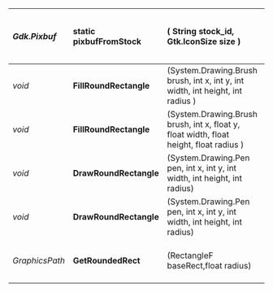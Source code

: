 | _Gdk.Pixbuf_ | static **pixbufFromStock** | ( String stock\_id, Gtk.IconSize size ) | returns a Gdk.Pixbuf from a stock string |
|:-------------|:---------------------------|:----------------------------------------|:-----------------------------------------|
| _void_ | **FillRoundRectangle** | (System.Drawing.Brush brush, int x, int y, int width, int height, int radius ) | fills a round rectangle |
| _void_ | **FillRoundRectangle** | (System.Drawing.Brush brush, int x, float y, float width, float height, float radius ) | fills a Rounded Rectangle with floats |
| _void_ | **DrawRoundRectangle** | (System.Drawing.Pen pen, int x, int y, int width, int height, int radius) | draws a round rectangle |
| _void_ | **DrawRoundRectangle** | (System.Drawing.Pen pen, int x, int y, int width, int height, int radius) | draws a round rectangle with floats |
| _GraphicsPath_ | **GetRoundedRect** | (RectangleF baseRect,float radius) | returns a round rectangle path |
